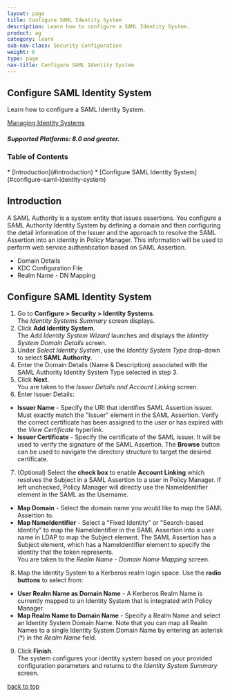 ```yaml
---
layout: page
title: Configure SAML Identity System
description: Learn how to configure a SAML Identity System.
product: ag
category: learn
sub-nav-class: Security Configuration
weight:	6
type: page
nav-title: Configure SAML Identity System
---
```


## Configure SAML Identity System

Learn how to configure a SAML Identity System.

<a href="../managing_identity_systems.html" class="button secondary">Managing Identity Systems</a>

<h5 class="stamp">Supported Platforms: 8.0 and greater.</h5>

### Table of Contents
<div id="toc-marker"></div>
* [Introduction](#introduction)
* [Configure SAML Identity System](#configure-saml-identity-system)

## Introduction

A SAML Authority is a system entity that issues assertions. You configure a SAML Authority Identity System by defining a domain and then configuring the detail information of the Issuer and the approach to resolve the SAML Assertion into an identity in Policy Manager. This information will be used to perform web service authentication based on SAML Assertion.  

* Domain Details
* KDC Configuration File
* Realm Name - DN Mapping

## Configure SAML Identity System

1. Go to **Configure > Security > Identity Systems**.  
The *Identity Systems Summary* screen displays. 
2. Click **Add Identity System**.  
The *Add Identity System Wizard* launches and displays the *Identity System Domain Details* screen.
3. Under *Select Identity System*, use the *Identity System Type* drop-down to select **SAML Authority**. 
4. Enter the Domain Details (Name & Description) associated with the SAML Authority Identity System Type selected in step 3.  
5. Click **Next**.  
You are taken to the *Issuer Details and Account Linking* screen.
6. Enter Issuer Details:
  * **Issuer Name** - Specify the URI that identifies SAML Assertion issuer. Must exactly match the "Issuer" element in the SAML Assertion.  Verify the correct certificate has been assigned to the user or has expired with the *View Certificate* hyperlink.
  * **Issuer Certificate** - Specify the certificate of the SAML issuer. It will be used to verify the signature of the SAML Assertion. The **Browse** button can be used to navigate the directory structure to target the desired certificate.
7. (Optional) Select the **check box** to enable **Account Linking** which resolves the Subject in a SAML Assertion to a user in Policy Manager. If left unchecked, Policy Manager will directly use the NameIdentifier element in the SAML as the Username.  
  * **Map Domain** - Select the domain name you would like to map the SAML Assertion to.
  * **Map NameIdentifier** - Select a "Fixed Identity" or "Search-based Identity" to map the NameIdentifier in the SAML Assertion into a user name in LDAP to map the Subject element. The SAML Assertion has a Subject element, which has a NameIdentifier element to specify the identity that the token represents.  
You are taken to the *Realm Name - Domain Name Mapping* screen.
8. Map the Identity System to a Kerberos realm login space.  Use the **radio buttons** to select from:  
  * **User Realm Name as Domain Name** - A Kerberos Realm Name is currently mapped to an Identity System that is integrated with Policy Manager.
  * **Map Realm Name to Domain Name** - Specify a Realm Name and select an Identity System Domain Name. Note that you can map all Realm Names to a single Identity System Domain Name by entering an asterisk (*) in the *Realm Name* field.
9. Click **Finish**.    
The system configures your identity system based on your provided configuration parameters and returns to the *Identity System Summary* screen.


<a href="#top">back to top</a> 